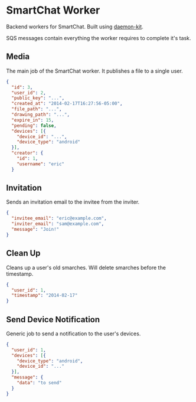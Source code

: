 # SmartChat Worker

Backend workers for SmartChat. Built using [daemon-kit](https://github.com/kennethkalmer/daemon-kit).

SQS messages contain everything the worker requires to complete it's task.

## Media

The main job of the SmartChat worker. It publishes a file to a single user.

```json
{
  "id": 3,
  "user_id": 2,
  "public_key": "...",
  "created_at": "2014-02-17T16:27:56-05:00",
  "file_path": "...",
  "drawing_path": "...",
  "expire_in": 15,
  "pending": false,
  "devices": [{
    "device_id": "...",
    "device_type": "android"
  }],
  "creator": {
    "id": 1,
    "username": "eric"
  }
```

## Invitation

Sends an invitation email to the invitee from the inviter.

```json
{
  "invitee_email": "eric@example.com",
  "inviter_email": "sam@example.com",
  "message": "Join!"
}
```

## Clean Up

Cleans up a user's old smarches. Will delete smarches before the timestamp.

```json
{
  "user_id": 1,
  "timestamp": "2014-02-17"
}
```

## Send Device Notification

Generic job to send a notification to the user's devices.

```json
{
  "user_id": 1,
  "devices": [{
    "device_type": "android",
    "device_id": "..."
  }],
  "message": {
    "data": "to send"
  }
}
```
